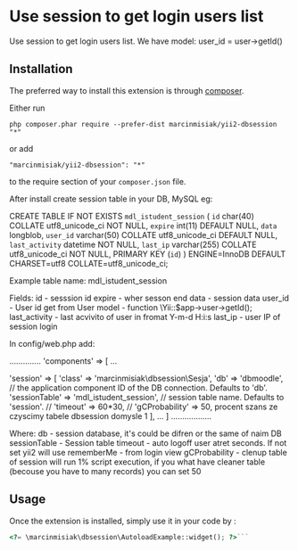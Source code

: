 Use session to get login users list
===================================
Use session to get login users list. We have model: user_id = user->getId()

Installation
------------

The preferred way to install this extension is through [composer](http://getcomposer.org/download/).

Either run

```
php composer.phar require --prefer-dist marcinmisiak/yii2-dbsession "*"
```

or add

```
"marcinmisiak/yii2-dbsession": "*"
```

to the require section of your `composer.json` file.

After install create session table in your DB, MySQL eg:

CREATE TABLE IF NOT EXISTS `mdl_istudent_session` (
  `id` char(40) COLLATE utf8_unicode_ci NOT NULL,
  `expire` int(11) DEFAULT NULL,
  `data` longblob,
  `user_id` varchar(50) COLLATE utf8_unicode_ci DEFAULT NULL,
  `last_activity` datetime NOT NULL,
  `last_ip` varchar(255) COLLATE utf8_unicode_ci NOT NULL,
  PRIMARY KEY (`id`)
) ENGINE=InnoDB DEFAULT CHARSET=utf8 COLLATE=utf8_unicode_ci;

Example table name: mdl_istudent_session

Fields:
id - sesssion id
expire - wher sesson end
data - session data
user_id - User id get from User model - function \Yii::$app->user->getId();
last_activity - last acvivito of user in fromat Y-m-d H:i:s
last_ip - user IP of session login

In config/web.php add:

..............
'components' => [
...

'session' => [
    			'class' => 'marcinmisiak\dbsession\Sesja',
    			'db' => 'dbmoodle',  // the application component ID of the DB connection. Defaults to 'db'.
    			'sessionTable' => 'mdl_istudent_session', // session table name. Defaults to 'session'.
    		//	'timeout' => 60*30,
    		//	'gCProbability' => 50, procent szans ze czyscimy tabele dbsession domysle 1
    	],
    	...
 ]
..................

Where:
  db  - session database, it's could be difren or the same of naim DB
  sessionTable - Session table
  timeout - auto logoff user atret seconds. If not set yii2 will use rememberMe - from login view
  gCProbability - clenup table of session will run 1% script execution, if you what have cleaner table (becouse you have to many records) you can set 50  	

Usage
-----

Once the extension is installed, simply use it in your code by  :

```php
<?= \marcinmisiak\dbsession\AutoloadExample::widget(); ?>```
